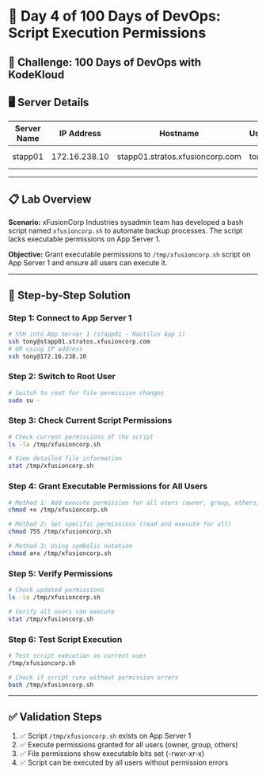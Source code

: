 # 🚀 Day 4 of 100 Days of DevOps: Script Execution Permissions

## 🎯 Challenge: 100 Days of DevOps with KodeKloud

## 🖥️ Server Details
| Server Name | IP Address | Hostname | User | Purpose |
|-------------|------------|----------|------|---------|
| stapp01 | 172.16.238.10 | stapp01.stratos.xfusioncorp.com | tony | Nautilus App 1 |

---

## 📋 Lab Overview
**Scenario:** xFusionCorp Industries sysadmin team has developed a bash script named `xfusioncorp.sh` to automate backup processes. The script lacks executable permissions on App Server 1.

**Objective:** Grant executable permissions to `/tmp/xfusioncorp.sh` script on App Server 1 and ensure all users can execute it.

---

## 🔧 Step-by-Step Solution

### Step 1: Connect to App Server 1
```bash
# SSH into App Server 1 (stapp01 - Nautilus App 1)
ssh tony@stapp01.stratos.xfusioncorp.com
# OR using IP address
ssh tony@172.16.238.10
```

### Step 2: Switch to Root User
```bash
# Switch to root for file permission changes
sudo su -
```

### Step 3: Check Current Script Permissions
```bash
# Check current permissions of the script
ls -la /tmp/xfusioncorp.sh

# View detailed file information
stat /tmp/xfusioncorp.sh
```

### Step 4: Grant Executable Permissions for All Users
```bash
# Method 1: Add execute permission for all users (owner, group, others)
chmod +x /tmp/xfusioncorp.sh

# Method 2: Set specific permissions (read and execute for all)
chmod 755 /tmp/xfusioncorp.sh

# Method 3: Using symbolic notation
chmod a+x /tmp/xfusioncorp.sh
```

### Step 5: Verify Permissions
```bash
# Check updated permissions
ls -la /tmp/xfusioncorp.sh

# Verify all users can execute
stat /tmp/xfusioncorp.sh
```

### Step 6: Test Script Execution
```bash
# Test script execution as current user
/tmp/xfusioncorp.sh

# Check if script runs without permission errors
bash /tmp/xfusioncorp.sh
```

---

## ✅ Validation Steps

1. ✅ Script `/tmp/xfusioncorp.sh` exists on App Server 1
2. ✅ Execute permissions granted for all users (owner, group, others)
3. ✅ File permissions show executable bits set (-rwxr-xr-x)
4. ✅ Script can be executed by all users without permission errors